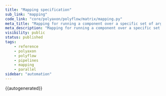 ```yaml
---
title: "Mapping specification"
sub_link: "mapping"
code_link: "core/polyaxon/polyflow/matrix/mapping.py"
meta_title: "Mapping for running a component over a specific set of arguments - Polyaxon automation"
meta_description: "Mapping for running a component over a specific set of arguments dynamically and for executing the runs in parallel."
visibility: public
status: published
tags:
    - reference
    - polyaxon
    - polyflow
    - pipelines
    - mapping
    - parallel
sidebar: "automation"
---
```


{{autogenerated}}
